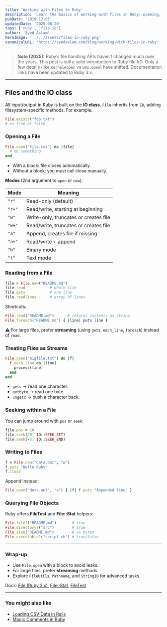 ```yaml
---
title: 'Working with Files in Ruby'
description: 'Learn the basics of working with files in Ruby: opening, reading, writing, streaming, and querying file objects efficiently.'
pubDate: '2019-12-03'
updatedDate: '2025-08-20'
tags: ['ruby', 'file-io']
author: 'Syed Aslam'
heroImage: '../../assets/files-in-ruby.png'
canonicalURL: 'https://syedaslam.com/blog/working-with-files-in-ruby'
---
```


> **Note (2025):**
> Ruby’s file handling APIs haven’t changed much over the years. This post is still a solid introduction to Ruby file I/O. Only a few details (like `Kernel#open` vs `URI.open`) have shifted. Documentation links have been updated to Ruby 3.x.

---

## Files and the IO class

All input/output in Ruby is built on the **IO class**. `File` inherits from `IO`, adding filesystem-specific methods. For example:

```ruby
File.exist?("foo.txt")
# => true or false
```

### Opening a File

```ruby
File.open("file.txt") do |file|
  # do something
end
```

- With a block: file closes automatically.
- Without a block: you must call close manually.

**Modes** (2nd argument to `open` or `new`):

| Mode   | Meaning                               |
| ------ | ------------------------------------- |
| `"r"`  | Read-only (default)                   |
| `"r+"` | Read/write, starting at beginning     |
| `"w"`  | Write-only, truncates or creates file |
| `"w+"` | Read/write, truncates or creates file |
| `"a"`  | Append, creates file if missing       |
| `"a+"` | Read/write + append                   |
| `"b"`  | Binary mode                           |
| `"t"`  | Text mode                             |

### Reading from a File

```ruby
file = File.new("README.md")
file.read           # whole file
file.gets           # one line
file.readlines      # array of lines
```

Shortcuts:

```ruby
File.read("README.md")      # returns contents as string
File.foreach("README.md") { |line| puts line }
```

⚠️ For large files, prefer **streaming** (using `gets`, `each_line`, `foreach`) instead of `read`.

### Treating Files as Streams

```ruby
File.open("bigfile.txt") do |f|
  f.each_line do |line|
    process(line)
  end
end
```

- `getc` → read one character.
- `getbyte` → read one byte.
- `ungetc` → push a character back.

### Seeking within a File

You can jump around with `pos` or `seek`:

```ruby
file.pos = 10
file.seek(20, IO::SEEK_SET)
file.seek(-5, IO::SEEK_END)
```

### Writing to Files

```ruby
f = File.new("data.out", "w")
f.puts "Hello Ruby"
f.close
```

Append instead:

```ruby
File.open("data.out", "a") { |f| f.puts "Appended line" }
```

### Querying File Objects

Ruby offers **FileTest** and **File::Stat** helpers:

```ruby
File.file?("README.md")       # true
File.directory?("src")        # true
File.size("README.md")        # => bytes
File.executable?("script.sh") # true/false
```

---

### Wrap-up

- Use `File.open` with a block to avoid leaks.
- For large files, prefer **streaming** methods.
- Explore `FileUtils`, `Pathname`, and `StringIO` for advanced tasks.

Docs: [File (Ruby 3.x)](https://ruby-doc.org/core/File.html), [File::Stat](https://ruby-doc.org/core/File/Stat.html), [FileTest](https://ruby-doc.org/core/FileTest.html)

---

### You might also like

- [Loading CSV Data in Rails](/blog/loading-csv-data-in-rails-then-vs-now)
- [Magic Comments in Ruby](/blog/magic-comments-in-ruby)
